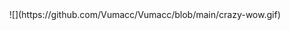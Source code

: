 <div id="header" align="center">
  ![](https://github.com/Vumacc/Vumacc/blob/main/crazy-wow.gif)
</div>
